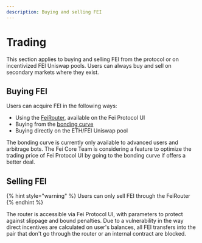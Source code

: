 ```yaml
---
description: Buying and selling FEI
---
```


# Trading

This section applies to buying and selling FEI from the protocol or on incentivized FEI Uniswap pools. Users can always buy and sell on secondary markets where they exist.

## Buying FEI

Users can acquire FEI in the following ways:

* Using the [FeiRouter](feirouter.md), available on the Fei Protocol UI
* Buying from the [bonding curve](../bondingcurve/ethbondingcurve.md)
* Buying directly on the ETH/FEI Uniswap pool

The bonding curve is currently only available to advanced users and arbitrage bots. The Fei Core Team is considering a feature to optimize the trading price of Fei Protocol UI by going to the bonding curve if offers a better deal. 

## Selling FEI

{% hint style="warning" %}
Users can only sell FEI through the FeiRouter
{% endhint %}

The router is accessible via Fei Protocol UI, with parameters to protect against slippage and bound penalties. Due to a vulnerability in the way direct incentives are calculated on user's balances, all FEI transfers into the pair that don't go through the router or an internal contract are blocked.  


